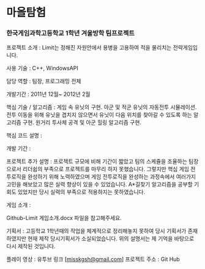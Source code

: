 # 마을탐험

### 한국게임과학고등학교 1학년 겨울방학 팀프로젝트

프로젝트 소개 : Limit는 정해진 자원안에서 용병을 고용하여 적을 물리치는 전략게임입니다.

사용 기술 : C++, WindowsAPI

담당 역할 : 팀장, 프로그래밍 전체

개발기간 : 2011년 12월~ 2012년 2월

핵심 기술 / 알고리즘 : 게임 속 유닛의 구현. 아군 및 적군 유닛의 자동전투 시뮬레이션. 전투 이동을 위해 유닛을 겹치지 않으면서 유닛이 다음 위치를 찾아갈 수 있도록 하는 알고리즘 구현. 원거리 투사체 공격 및 아군 힐링 알고리즘 구현.

핵심 코드 설명 : 

개발 기간 : 

프로젝트 추가 설명 : 프로젝트 규모에 비해 기간이 짧았고 팀의 스케쥴을 조율하는 팀장으로서 리더쉽의 부족으로  프로젝트를 마무리 하지 못했습니다. 그렇지만 핵심 게임 전투로직을 완성하기 위해 노력하였으며 게임 전투로직을 완성하는 과정속에서 여러가지 고민을 해보았고 많은 실력 향상이 있을 수 있었습니다. A*길찾기 알고리즘을 공부할 기회도 있었지만 당시 실력의 부족으로 적용하지는 못하였습니다.

게임 소개 : 

Github-Limit 게임소개.docx 파일을 참고해주세요.

기획서 : 고등학교 1학년때의 작업을 체계적으로 정리해놓지 못하여 당시 기획서가 존재하였지만 현재 제작 당시기획서가 소실되었습니다. 위의 설명서는 제 기억을 바탕으로 다시 제작된 것입니다.

플레이 영상 : 유투브 링크 [misskgsh@gmail.com]
프로젝트 주소 : Git Hub

